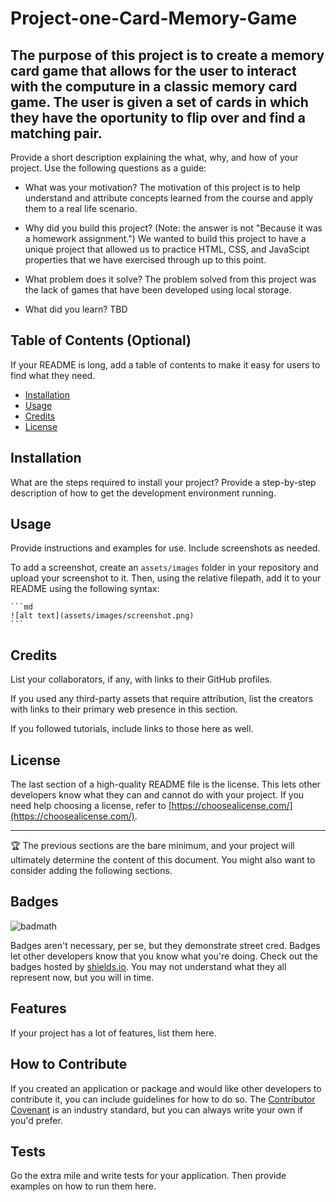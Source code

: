 # Project-one-Card-Memory-Game

## The purpose of this project is to create a memory card game that allows for the user to interact with the computure in a classic memory card game. The user is given a set of cards in which they have the oportunity to flip over and find a matching pair.

Provide a short description explaining the what, why, and how of your project. Use the following questions as a guide:

- What was your motivation? The motivation of this project is to help understand and attribute concepts learned from the course and apply them to a real life scenario.
  
- Why did you build this project? (Note: the answer is not "Because it was a homework assignment.") We wanted to build this project to have a unique project that allowed us to practice HTML, CSS, and JavaScipt properties that we have exercised through up to this point.
  
- What problem does it solve? The problem solved from this project was the lack of games that have been developed using local storage.
  
- What did you learn? TBD

## Table of Contents (Optional)

If your README is long, add a table of contents to make it easy for users to find what they need.

- [Installation](#installation)
- [Usage](#usage)
- [Credits](#credits)
- [License](#license)

## Installation

What are the steps required to install your project? Provide a step-by-step description of how to get the development environment running.

## Usage

Provide instructions and examples for use. Include screenshots as needed.

To add a screenshot, create an `assets/images` folder in your repository and upload your screenshot to it. Then, using the relative filepath, add it to your README using the following syntax:

    ```md
    ![alt text](assets/images/screenshot.png)
    ```

## Credits

List your collaborators, if any, with links to their GitHub profiles.

If you used any third-party assets that require attribution, list the creators with links to their primary web presence in this section.

If you followed tutorials, include links to those here as well.

## License

The last section of a high-quality README file is the license. This lets other developers know what they can and cannot do with your project. If you need help choosing a license, refer to [https://choosealicense.com/](https://choosealicense.com/).

---

🏆 The previous sections are the bare minimum, and your project will ultimately determine the content of this document. You might also want to consider adding the following sections.

## Badges

![badmath](https://img.shields.io/github/languages/top/lernantino/badmath)

Badges aren't necessary, per se, but they demonstrate street cred. Badges let other developers know that you know what you're doing. Check out the badges hosted by [shields.io](https://shields.io/). You may not understand what they all represent now, but you will in time.

## Features

If your project has a lot of features, list them here.

## How to Contribute

If you created an application or package and would like other developers to contribute it, you can include guidelines for how to do so. The [Contributor Covenant](https://www.contributor-covenant.org/) is an industry standard, but you can always write your own if you'd prefer.

## Tests

Go the extra mile and write tests for your application. Then provide examples on how to run them here.
